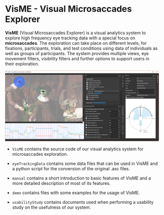 VisME - Visual Microsaccades Explorer
=====================================

**VisME** (Visual Microsaccades Explorer) is a visual analytics system to explore high frequency eye tracking data with a special focus on **microsaccades**. 
The exploration can take place on different levels, for fixations, participants, trials, and test conditions using data of individuals as well as groups of participants.
The system provides multiple views, eye movement filters, visibility filters and further options to support users in their exploration.

![Screen shot of application](VisME/application.png?raw=true)


- `VisME` contains the source code of our visual analytics system for microsaccades exploration.

- `eyeTrackingData` contains some data files that can be used in VisME and a python script for the conversion of the original .asc files.

- `manual` contains a short introduction to basic features of VisME and a more detailed description of most of its features.

- `demo` contains files with some examples for the usage of VisME.

- `usabilityStudy` contains documents used when performing a usability study on the usefulness of our system.
